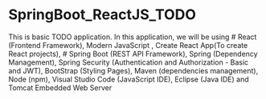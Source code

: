 # SpringBoot_ReactJS_TODO

This is basic TODO application.
In this application, we will be using # React (Frontend Framework), Modern JavaScript , Create React App(To create React projects), # Spring Boot (REST API Framework), Spring (Dependency Management), Spring Security (Authentication and Authorization - Basic and JWT), BootStrap (Styling Pages), Maven (dependencies management), Node (npm), Visual Studio Code (JavaScript IDE), Eclipse (Java IDE) and Tomcat Embedded Web Server
